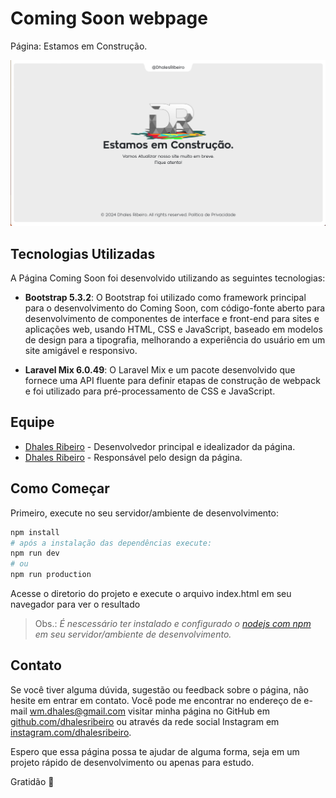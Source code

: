 # Coming Soon webpage
Página: Estamos em Construção.

![Coming Soon Logo](/src/img/Screenshot.png)

## Tecnologias Utilizadas

A Página Coming Soon foi desenvolvido utilizando as seguintes tecnologias:

- **Bootstrap 5.3.2**: O Bootstrap foi utilizado como framework principal para o desenvolvimento do Coming Soon, com código-fonte aberto para desenvolvimento de componentes de interface e front-end para sites e aplicações web, usando HTML, CSS e JavaScript, baseado em modelos de design para a tipografia, melhorando a experiência do usuário em um site amigável e responsivo.

- **Laravel Mix 6.0.49**: O Laravel Mix e um pacote desenvolvido que fornece uma API fluente para definir etapas de construção de webpack e foi utilizado para pré-processamento de CSS e JavaScript.

## Equipe

- [Dhales Ribeiro](https://github.com/DhalesRibeiro) - Desenvolvedor principal e idealizador da página.
- [Dhales Ribeiro](https://instagram.com.br/dhalesribeiro) - Responsável pelo design da página.

## Como Começar

Primeiro, execute no seu servidor/ambiente de desenvolvimento:

```bash
npm install
# após a instalação das dependências execute:
npm run dev
# ou
npm run production
```
Acesse o diretorio do projeto e execute o arquivo index.html em seu navegador para ver o resultado

> Obs.: *É nescessário ter instalado e configurado o [nodejs com npm](https://nodejs.org/en/download) em seu servidor/ambiente de desenvolvimento.*

## Contato

Se você tiver alguma dúvida, sugestão ou feedback sobre o página, não hesite em entrar em contato. Você pode me encontrar no endereço de e-mail [wm.dhales@gmail.com](mailto:wm.dhales@gmail.com) visitar minha página no GitHub em [github.com/dhalesribeiro](https://github.com/dhalesribeiro) ou através da rede social Instagram em [instagram.com/dhalesribeiro](https://instagram.com/dhalesribeiro).

Espero que essa página possa te ajudar de alguma forma, seja em um projeto rápido de desenvolvimento ou apenas para estudo.

Gratidão 🙏 